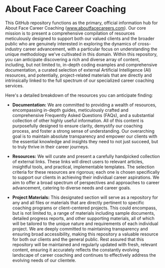 # About Face Career Coaching

This GitHub repository functions as the primary, official information hub for About Face Career Coaching (www.aboutfacecareers.com). Our core mission is to present a comprehensive compilation of resources meticulously designed to support both our valued clients and the broader public who are genuinely interested in exploring the dynamics of cross-industry career advancement, with a particular focus on understanding the unique methodology we've cultivated in this domain. Within this repository, you can anticipate discovering a rich and diverse array of content, including, but not limited to, in-depth coding examples and comprehensive documentation, a curated selection of external Artificial Intelligence (AI) resources, and potentially, project-related materials that are directly and intrinsically linked to the full spectrum of our specialized career coaching services.

Here's a detailed breakdown of the resources you can anticipate finding:

*   **Documentation:** We are committed to providing a wealth of resources, encompassing in-depth guides, meticulously crafted and comprehensive Frequently Asked Questions (FAQs), and a substantial collection of other highly useful information. All of this content is purposefully designed to ensure clarity, demystify our coaching process, and foster a strong sense of understanding. Our overarching goal is to maintain absolute transparency and empower our clients with the essential knowledge and insights they need to not just succeed, but to truly thrive in their career journeys.

*   **Resources:** We will curate and present a carefully handpicked collection of external links. These links will direct users to relevant articles, insightful tools, and practical, implementable templates. The selection criteria for these resources are rigorous; each one is chosen specifically to support our clients in achieving their individual career aspirations. We aim to offer a broad spectrum of perspectives and approaches to career advancement, catering to diverse needs and career goals.

*   **Project Materials:** This designated section will serve as a repository for any and all files or materials that are directly pertinent to specific coaching programs or client-centered projects. This could encompass, but is not limited to, a range of materials including sample documents, detailed progress reports, and other supporting materials, all of which will be tailored to the unique nature and requirements of each individual project.
We are deeply committed to maintaining transparency and ensuring broad accessibility, making this repository a valuable resource for both our clients and the general public. Rest assured that this repository will be maintained and regularly updated with fresh, relevant content, ensuring it accurately reflects the constantly evolving landscape of career coaching and continues to effectively address the evolving needs of our clientele.
